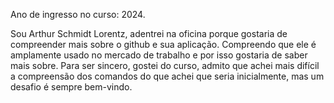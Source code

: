 Ano de ingresso no curso: 2024.

Sou Arthur Schmidt Lorentz, adentrei na oficina porque gostaria de compreender mais sobre o github e sua aplicação. Compreendo que ele é amplamente usado no mercado de trabalho e por isso gostaria de saber mais sobre. Para ser sincero, gostei do curso, admito que achei mais difícil a compreensão dos comandos do que achei que seria inicialmente, mas um desafio é sempre bem-vindo.